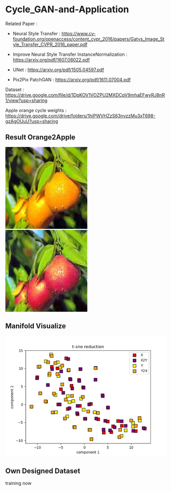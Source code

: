 # Cycle_GAN-and-Application

Related Paper :
  * Neural Style Transfer : https://www.cv-foundation.org/openaccess/content_cvpr_2016/papers/Gatys_Image_Style_Transfer_CVPR_2016_paper.pdf

  * Improve Neural Style Transfer InstanceNormalization : https://arxiv.org/pdf/1607.08022.pdf

  * UNet : https://arxiv.org/pdf/1505.04597.pdf
  
  * Pix2Pix PatchGAN : https://arxiv.org/pdf/1611.07004.pdf


Dataset : https://drive.google.com/file/d/1DpKOV1VOZPU2MXDCpV9mhaEFwyRJ8nR1/view?usp=sharing

Apple orange cycle weights : https://drive.google.com/drive/folders/1hiPWVHZzS63nyzzMu3xT698-gzAgOUuU?usp=sharing


## Result Orange2Apple
![gen](./example/n07749192_460.jpg)
![gen](./example/Y2X_0.jpg)

## Manifold Visualize 
![gen](./tsne_result.jpg)


## Own Designed Dataset

training now
